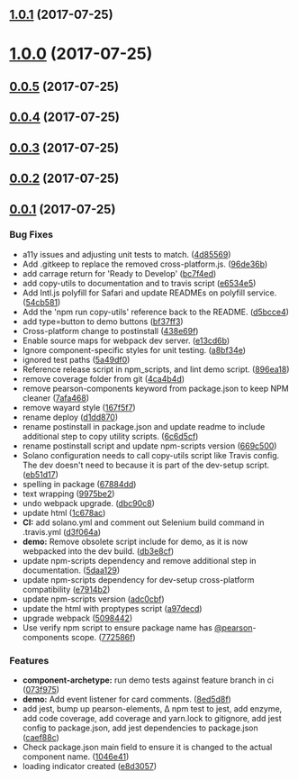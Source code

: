 <a name="1.0.1"></a>
## [1.0.1](https://github.com/Pearson-Higher-Ed/loading-indicator/compare/v1.0.0...v1.0.1) (2017-07-25)



<a name="1.0.0"></a>
# [1.0.0](https://github.com/Pearson-Higher-Ed/loading-indicator/compare/v0.0.5...v1.0.0) (2017-07-25)



<a name="0.0.5"></a>
## [0.0.5](https://github.com/Pearson-Higher-Ed/loading-indicator/compare/v0.0.4...v0.0.5) (2017-07-25)



<a name="0.0.4"></a>
## [0.0.4](https://github.com/Pearson-Higher-Ed/loading-indicator/compare/v0.0.3...v0.0.4) (2017-07-25)



<a name="0.0.3"></a>
## [0.0.3](https://github.com/Pearson-Higher-Ed/loading-indicator/compare/v0.0.2...v0.0.3) (2017-07-25)



<a name="0.0.2"></a>
## [0.0.2](https://github.com/Pearson-Higher-Ed/loading-indicator/compare/v0.0.1...v0.0.2) (2017-07-25)



<a name="0.0.1"></a>
## [0.0.1](https://github.com/Pearson-Higher-Ed/loading-indicator/compare/896ea18...v0.0.1) (2017-07-25)


### Bug Fixes

* a11y issues and adjusting unit tests to match. ([4d85569](https://github.com/Pearson-Higher-Ed/loading-indicator/commit/4d85569))
* Add .gitkeep to replace the removed cross-platform.js. ([96de36b](https://github.com/Pearson-Higher-Ed/loading-indicator/commit/96de36b))
* add carrage return for 'Ready to Develop' ([bc7f4ed](https://github.com/Pearson-Higher-Ed/loading-indicator/commit/bc7f4ed))
* add copy-utils to documentation and to travis script ([e6534e5](https://github.com/Pearson-Higher-Ed/loading-indicator/commit/e6534e5))
* Add Intl.js polyfill for Safari and update READMEs on polyfill service. ([54cb581](https://github.com/Pearson-Higher-Ed/loading-indicator/commit/54cb581))
* Add the 'npm run copy-utils' reference back to the README. ([d5bcce4](https://github.com/Pearson-Higher-Ed/loading-indicator/commit/d5bcce4))
* add type=button to demo buttons ([bf37ff3](https://github.com/Pearson-Higher-Ed/loading-indicator/commit/bf37ff3))
* Cross-platform change to postinstall ([438e69f](https://github.com/Pearson-Higher-Ed/loading-indicator/commit/438e69f))
* Enable source maps for webpack dev server. ([e13cd6b](https://github.com/Pearson-Higher-Ed/loading-indicator/commit/e13cd6b))
* Ignore component-specific styles for unit testing. ([a8bf34e](https://github.com/Pearson-Higher-Ed/loading-indicator/commit/a8bf34e))
* ignored test paths ([5a49df0](https://github.com/Pearson-Higher-Ed/loading-indicator/commit/5a49df0))
* Reference release script in npm_scripts, and lint demo script. ([896ea18](https://github.com/Pearson-Higher-Ed/loading-indicator/commit/896ea18))
* remove coverage folder from git ([4ca4b4d](https://github.com/Pearson-Higher-Ed/loading-indicator/commit/4ca4b4d))
* remove pearson-components keyword from package.json to keep NPM cleaner ([7afa468](https://github.com/Pearson-Higher-Ed/loading-indicator/commit/7afa468))
* remove wayard style ([167f5f7](https://github.com/Pearson-Higher-Ed/loading-indicator/commit/167f5f7))
* rename deploy ([d1dd870](https://github.com/Pearson-Higher-Ed/loading-indicator/commit/d1dd870))
* rename postinstall in package.json and update readme to include additional step to copy utility scripts. ([6c6d5cf](https://github.com/Pearson-Higher-Ed/loading-indicator/commit/6c6d5cf))
* rename postinstall script and update npm-scripts version ([669c500](https://github.com/Pearson-Higher-Ed/loading-indicator/commit/669c500))
* Solano configuration needs to call copy-utils script like Travis config. The dev doesn't need to because it is part of the dev-setup script. ([eb51d17](https://github.com/Pearson-Higher-Ed/loading-indicator/commit/eb51d17))
* spelling in package ([67884dd](https://github.com/Pearson-Higher-Ed/loading-indicator/commit/67884dd))
* text wrapping ([9975be2](https://github.com/Pearson-Higher-Ed/loading-indicator/commit/9975be2))
* undo webpack upgrade. ([dbc90c8](https://github.com/Pearson-Higher-Ed/loading-indicator/commit/dbc90c8))
* update html ([1c678ac](https://github.com/Pearson-Higher-Ed/loading-indicator/commit/1c678ac))
* **CI:** add solano.yml and comment out Selenium build command in .travis.yml ([d3f064a](https://github.com/Pearson-Higher-Ed/loading-indicator/commit/d3f064a))
* **demo:** Remove obsolete script include for demo, as it is now webpacked into the dev build. ([db3e8cf](https://github.com/Pearson-Higher-Ed/loading-indicator/commit/db3e8cf))
* update npm-scripts dependency and remove additional step in documentation. ([5daa129](https://github.com/Pearson-Higher-Ed/loading-indicator/commit/5daa129))
* update npm-scripts dependency for dev-setup cross-platform compatibility ([e7914b2](https://github.com/Pearson-Higher-Ed/loading-indicator/commit/e7914b2))
* update npm-scripts version ([adc0cbf](https://github.com/Pearson-Higher-Ed/loading-indicator/commit/adc0cbf))
* update the html with proptypes script ([a97decd](https://github.com/Pearson-Higher-Ed/loading-indicator/commit/a97decd))
* upgrade webpack ([5098442](https://github.com/Pearson-Higher-Ed/loading-indicator/commit/5098442))
* Use verify npm script to ensure package name has [@pearson](https://github.com/pearson)-components scope. ([772586f](https://github.com/Pearson-Higher-Ed/loading-indicator/commit/772586f))


### Features

* **component-archetype:** run demo tests against feature branch in ci ([073f975](https://github.com/Pearson-Higher-Ed/loading-indicator/commit/073f975))
* **demo:** Add event listener for card comments. ([8ed5d8f](https://github.com/Pearson-Higher-Ed/loading-indicator/commit/8ed5d8f))
* add jest, bump up pearson-elements, ∆ npm test to jest, add enzyme, add code coverage, add coverage and yarn.lock to gitignore, add jest config to package.json, add jest dependencies to package.json ([caef88c](https://github.com/Pearson-Higher-Ed/loading-indicator/commit/caef88c))
* Check package.json main field to ensure it is changed to the actual component name. ([1046e41](https://github.com/Pearson-Higher-Ed/loading-indicator/commit/1046e41))
* loading indicator created ([e8d3057](https://github.com/Pearson-Higher-Ed/loading-indicator/commit/e8d3057))



